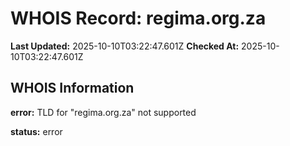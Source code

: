 # WHOIS Record: regima.org.za

**Last Updated:** 2025-10-10T03:22:47.601Z
**Checked At:** 2025-10-10T03:22:47.601Z

## WHOIS Information

**error:** TLD for "regima.org.za" not supported

**status:** error

